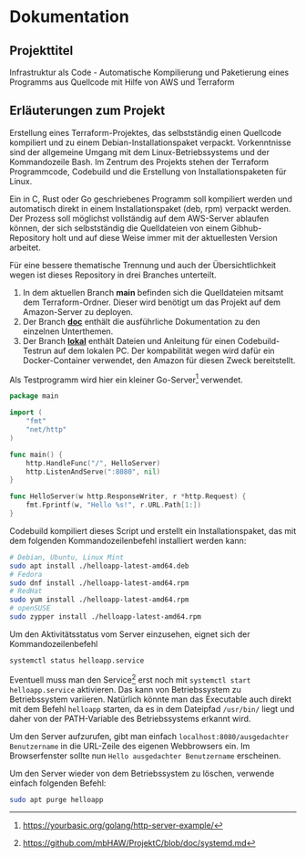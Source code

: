 # Dokumentation

## Projekttitel
Infrastruktur als Code - Automatische Kompilierung und Paketierung eines Programms aus Quellcode mit Hilfe von AWS und Terraform

## Erläuterungen zum  Projekt
Erstellung eines Terraform-Projektes, das selbstständig einen Quellcode kompiliert und zu einem Debian-Installationspaket verpackt.
Vorkenntnisse sind der allgemeine Umgang mit dem Linux-Betriebssystems und der Kommandozeile Bash.
Im Zentrum des Projekts stehen der Terraform Programmcode, Codebuild und die Erstellung von Installationspaketen für Linux.

Ein in C, Rust oder Go geschriebenes Programm soll kompiliert werden und automatisch direkt in einem Installationspaket (deb, rpm) verpackt werden.
Der Prozess soll möglichst vollständig auf dem AWS-Server ablaufen können, der sich selbstständig die Quelldateien von einem Gibhub-Repository holt und auf diese Weise immer mit der aktuellesten Version arbeitet.

Für eine bessere thematische Trennung und auch der Übersichtlichkeit wegen ist dieses Repository in drei Branches unterteilt.

1. In dem aktuellen Branch **main** befinden sich die Quelldateien mitsamt dem Terraform-Ordner. Dieser wird benötigt um das Projekt auf dem Amazon-Server zu deployen.
2. Der Branch **[doc](https://github.com/mbHAW/ProjektC/tree/doc)** enthält die ausführliche Dokumentation zu den einzelnen Unterthemen.
3. Der Branch **[lokal](https://github.com/mbHAW/ProjektC/tree/lokal)** enthält Dateien und Anleitung für einen Codebuild-Testrun auf dem lokalen PC. Der kompabilität wegen wird dafür ein Docker-Container verwendet, den Amazon für diesen Zweck bereitstellt.

Als Testprogramm wird hier ein kleiner Go-Server[^1] verwendet.
```go
package main

import (
	"fmt"
	"net/http"
)

func main() {
	http.HandleFunc("/", HelloServer)
	http.ListenAndServe(":8080", nil)
}

func HelloServer(w http.ResponseWriter, r *http.Request) {
	fmt.Fprintf(w, "Hello %s!", r.URL.Path[1:])
}
```

Codebuild kompiliert dieses Script und erstellt ein Installationspaket, das mit dem folgenden Kommandozeilenbefehl installiert werden kann:
```bash
# Debian, Ubuntu, Linux Mint
sudo apt install ./helloapp-latest-amd64.deb
# Fedora
sudo dnf install ./helloapp-latest-amd64.rpm
# RedHat
sudo yum install ./helloapp-latest-amd64.rpm
# openSUSE
sudo zypper install ./helloapp-latest-amd64.rpm
```

Um den Aktivitätsstatus vom Server einzusehen, eignet sich der Kommandozeilenbefehl
```bash
systemctl status helloapp.service
```
Eventuell muss man den Service[^2] erst noch mit `systemctl start helloapp.service` aktivieren. Das kann von Betriebssystem zu Betriebssystem variieren.
Natürlich könnte man das Executable auch direkt mit dem Befehl `helloapp` starten, da es in dem Dateipfad `/usr/bin/` liegt und daher von der PATH-Variable des Betriebssystems erkannt wird.

Um den Server aufzurufen, gibt man einfach `localhost:8080/ausgedachter Benutzername` in die URL-Zeile des eigenen Webbrowsers ein. Im Browserfenster sollte nun `Hello ausgedachter Benutzername` erscheinen.

Um den Server wieder von dem Betriebssystem zu löschen, verwende einfach folgenden Befehl:
```bash
sudo apt purge helloapp
```

[^1]: https://yourbasic.org/golang/http-server-example/
[^2]: https://github.com/mbHAW/ProjektC/blob/doc/systemd.md

